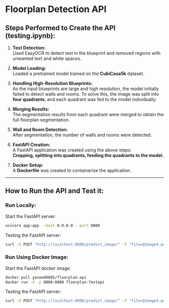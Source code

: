 # **Floorplan Detection API**

## **Steps Performed to Create the API (testing.ipynb):**
1. **Text Detection:**  
   Used EasyOCR to detect text in the blueprint and removed regions with unwanted text and white spaces.

2. **Model Loading:**  
   Loaded a pretrained model trained on the **CubiCasa5k** dataset.

3. **Handling High-Resolution Blueprints:**  
   As the input blueprints are large and high resolution, the model initially failed to detect walls and rooms. To solve this, the image was split into **four quadrants**, and each quadrant was fed to the model individually.

4. **Merging Results:**  
   The segmentation results from each quadrant were merged to obtain the full floorplan segmentation.

5. **Wall and Room Detection:**  
   After segmentation, the number of walls and rooms were detected.

6. **FastAPI Creation:**  
   A FastAPI application was created using the above steps:  
   **Cropping, splitting into quadrants, feeding the quadrants to the model.**

7. **Docker Setup:**  
   A **Dockerfile** was created to containerize the application.

---

## **How to Run the API and Test it:**

### **Run Locally:**
Start the FastAPI server:
```bash
uvicorn app:app --host 0.0.0.0 --port 8000
```
Testing the FastAPI server:
```bash
curl -X POST "http://localhost:8000/predict_image/" -F "file=@image4.png"
```


### **Run Using Docker Image:**
Start the FastAPI docker image:
```bash
docker pull yazeed9895/floorplan-api
docker run -d -p 8000:8000 floorplan-fastapi
```
Testing the FastAPI server:
```bash
curl -X POST "http://localhost:8000/predict_image/" -F "file=@image4.png"
```








